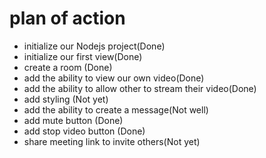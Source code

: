 # plan of action
- initialize our Nodejs project(Done)
- initialize our first view(Done)
- create a room (Done)
- add the ability to view our own video(Done)
- add the ability to allow other to stream their video(Done)
- add styling (Not yet)
- add the ability to create a message(Not well)
- add mute button (Done)
- add stop video button (Done)
- share meeting link to invite others(Not yet)